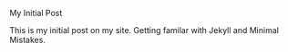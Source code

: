 My Initial Post

This is my initial post on my site.  Getting familar with Jekyll and Minimal Mistakes.
